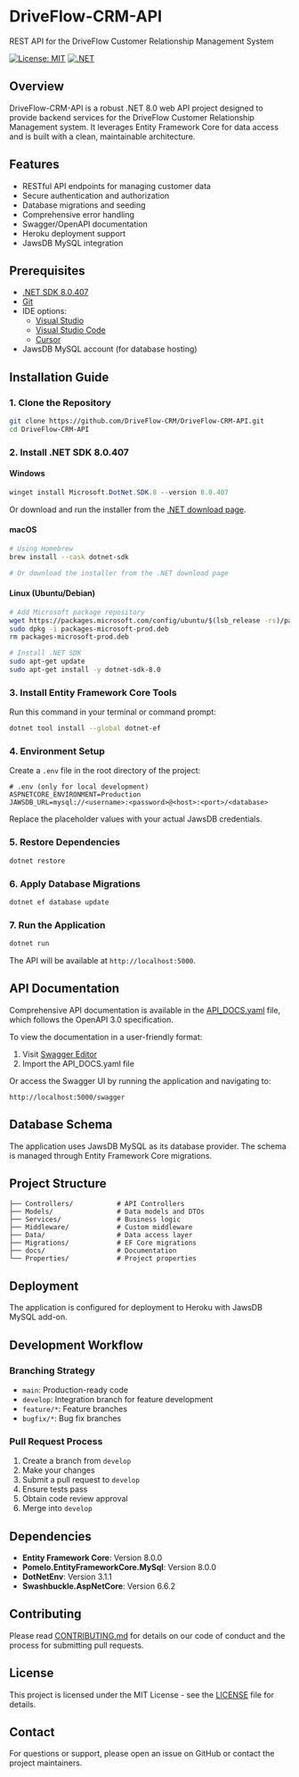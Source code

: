 # DriveFlow-CRM-API

REST API for the DriveFlow Customer Relationship Management System

[![License: MIT](https://img.shields.io/badge/License-MIT-blue.svg)](https://opensource.org/licenses/MIT)
[![.NET](https://img.shields.io/badge/.NET-8.0.407-5C2D91)](https://dotnet.microsoft.com/download/dotnet/8.0)

## Overview

DriveFlow-CRM-API is a robust .NET 8.0 web API project designed to provide backend services for the DriveFlow Customer Relationship Management system. It leverages Entity Framework Core for data access and is built with a clean, maintainable architecture.

## Features

- RESTful API endpoints for managing customer data
- Secure authentication and authorization
- Database migrations and seeding
- Comprehensive error handling
- Swagger/OpenAPI documentation
- Heroku deployment support
- JawsDB MySQL integration

## Prerequisites

- [.NET SDK 8.0.407](https://dotnet.microsoft.com/download/dotnet/8.0)
- [Git](https://git-scm.com/)
- IDE options:
  - [Visual Studio](https://visualstudio.microsoft.com/)
  - [Visual Studio Code](https://code.visualstudio.com/)
  - [Cursor](https://cursor.so/)
- JawsDB MySQL account (for database hosting)

## Installation Guide

### 1. Clone the Repository

```bash
git clone https://github.com/DriveFlow-CRM/DriveFlow-CRM-API.git
cd DriveFlow-CRM-API
```

### 2. Install .NET SDK 8.0.407

#### Windows
```powershell
winget install Microsoft.DotNet.SDK.8 --version 8.0.407
```
Or download and run the installer from the [.NET download page](https://dotnet.microsoft.com/download/dotnet/8.0).

#### macOS
```bash
# Using Homebrew
brew install --cask dotnet-sdk

# Or download the installer from the .NET download page
```

#### Linux (Ubuntu/Debian)
```bash
# Add Microsoft package repository
wget https://packages.microsoft.com/config/ubuntu/$(lsb_release -rs)/packages-microsoft-prod.deb -O packages-microsoft-prod.deb
sudo dpkg -i packages-microsoft-prod.deb
rm packages-microsoft-prod.deb

# Install .NET SDK
sudo apt-get update
sudo apt-get install -y dotnet-sdk-8.0
```

### 3. Install Entity Framework Core Tools

Run this command in your terminal or command prompt:

```bash
dotnet tool install --global dotnet-ef
```

### 4. Environment Setup

Create a `.env` file in the root directory of the project:

```plaintext
# .env (only for local development)
ASPNETCORE_ENVIRONMENT=Production
JAWSDB_URL=mysql://<username>:<password>@<host>:<port>/<database>
```

Replace the placeholder values with your actual JawsDB credentials.

### 5. Restore Dependencies

```bash
dotnet restore
```

### 6. Apply Database Migrations

```bash
dotnet ef database update
```

### 7. Run the Application

```bash
dotnet run
```

The API will be available at `http://localhost:5000`.

## API Documentation

Comprehensive API documentation is available in the [API_DOCS.yaml](./docs/API_DOCS.yaml) file, which follows the OpenAPI 3.0 specification.

To view the documentation in a user-friendly format:
1. Visit [Swagger Editor](https://editor.swagger.io/)
2. Import the API_DOCS.yaml file

Or access the Swagger UI by running the application and navigating to:
```
http://localhost:5000/swagger
```

## Database Schema

The application uses JawsDB MySQL as its database provider. The schema is managed through Entity Framework Core migrations.

## Project Structure

```
├── Controllers/           # API Controllers
├── Models/                # Data models and DTOs
├── Services/              # Business logic
├── Middleware/            # Custom middleware
├── Data/                  # Data access layer
├── Migrations/            # EF Core migrations
├── docs/                  # Documentation
└── Properties/            # Project properties
```

## Deployment

The application is configured for deployment to Heroku with JawsDB MySQL add-on.

## Development Workflow

### Branching Strategy

- `main`: Production-ready code
- `develop`: Integration branch for feature development
- `feature/*`: Feature branches
- `bugfix/*`: Bug fix branches

### Pull Request Process

1. Create a branch from `develop`
2. Make your changes
3. Submit a pull request to `develop`
4. Ensure tests pass
5. Obtain code review approval
6. Merge into `develop`

## Dependencies

- **Entity Framework Core**: Version 8.0.0
- **Pomelo.EntityFrameworkCore.MySql**: Version 8.0.0
- **DotNetEnv**: Version 3.1.1
- **Swashbuckle.AspNetCore**: Version 6.6.2

## Contributing

Please read [CONTRIBUTING.md](CONTRIBUTING.md) for details on our code of conduct and the process for submitting pull requests.

## License

This project is licensed under the MIT License - see the [LICENSE](LICENSE) file for details.

## Contact

For questions or support, please open an issue on GitHub or contact the project maintainers.
